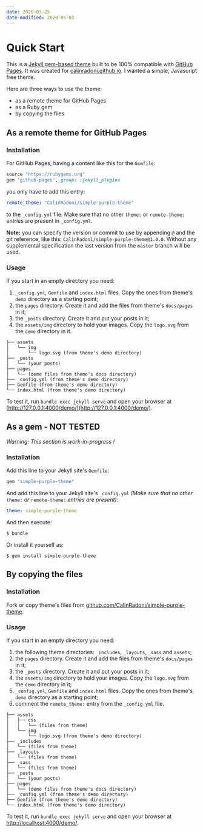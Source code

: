 ```yaml
---
date: 2020-03-25
date-modified: 2020-05-03
---
```


# Quick Start

This is a [Jekyll gem-based theme](https://jekyllrb.com/docs/themes/#understanding-gem-based-themes) built to be 100%
compatible with [GitHub Pages](https://pages.github.com/).
It was created for [calinradoni.github.io](https://calinradoni.github.io/).
I wanted a simple, Javascript free theme.

Here are three ways to use the theme:

* as a remote theme for GitHub Pages
* as a Ruby gem
* by copying the files

## As a remote theme for GitHub Pages

### Installation

For GitHub Pages, having a content like this for the `Gemfile`:

```ruby
source "https://rubygems.org"
gem 'github-pages', group: :jekyll_plugins
```

you only have to add this entry:

```yaml
remote_theme: "CalinRadoni/simple-purple-theme"
```

to the `_config.yml` file. Make sure that no other `theme:` or `remote-theme:`
entries are present in `_config.yml`.

**Note:** you can specify the version or commit to use by appending `@` and the
git reference, like this: `CalinRadoni/simple-purple-theme@1.0.0`. Without any
supplemental specification the last version from the `master` branch will be used.

### Usage

If you start in an empty directory you need:

1. `_config.yml`, `Gemfile` and `index.html` files. Copy the ones from theme's `demo`
   directory as a starting point;
2. the `pages` directory. Create it and add the files from theme's `docs/pages` in it;
3. the `_posts` directory. Create it and put your posts in it;
4. the `assets/img` directory to hold your images. Copy the `logo.svg` from the `demo`
   directory in it.

```tree
├── assets
│   └── img
│       └── logo.svg (from theme's demo directory)
├── _posts
│   └── (your posts)
├── pages
│   └── (demo files from theme's docs directory)
├── _config.yml (from theme's demo directory)
├── Gemfile (from theme's demo directory)
└── index.html (from theme's demo directory)
```

To test it, run `bundle exec jekyll serve` and open your browser at
[http://127.0.0.1:4000/demo/](http://127.0.0.1:4000/demo/).

## As a gem - NOT TESTED

*Warning: This section is work-in-progress !*

### Installation

Add this line to your Jekyll site's `Gemfile`:

```ruby
gem "simple-purple-theme"
```

And add this line to your Jekyll site's `_config.yml` *(Make sure that no other*
`theme:` *or* `remote-theme:` *entries are present)*:

```yaml
theme: simple-purple-theme
```

And then execute:

    $ bundle

Or install it yourself as:

    $ gem install simple-purple-theme

## By copying the files

### Installation

Fork or copy theme's files from [github.com/CalinRadoni/simple-purple-theme](https://github.com/CalinRadoni/simple-purple-theme).

### Usage

If you start in an empty directory you need:

1. the following theme directories: `_includes`, `_layouts`, `_sass` and `assets`;
2. the `pages` directory. Create it and add the files from theme's `docs/pages` in it;
3. the `_posts` directory. Create it and put your posts in it;
4. the `assets/img` directory to hold your images. Copy the `logo.svg` from the `demo`
   directory in it;
5. `_config.yml`, `Gemfile` and `index.html` files. Copy the ones from theme's `demo`
   directory as a starting point;
6. comment the `remote_theme:` entry from the `_config.yml` file.

```tree
├── assets
│   ├── css
│   │   └── (files from theme)
│   └── img
│       └── logo.svg (from theme's demo directory)
├── _includes
│   └── (files from theme)
├── _layouts
│   └── (files from theme)
├── _sass
│   └── (files from theme)
├── _posts
│   └── (your posts)
├── pages
│   └── (demo files from theme's docs directory)
├── _config.yml (from theme's demo directory)
├── Gemfile (from theme's demo directory)
└── index.html (from theme's demo directory)
```

To test it, run `bundle exec jekyll serve` and open your browser at
[http://localhost:4000/demo/](http://localhost:4000/demo/).

